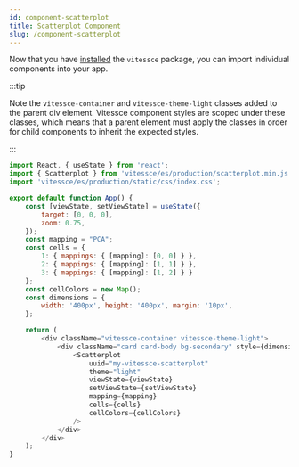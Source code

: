 ```yaml
---
id: component-scatterplot
title: Scatterplot Component
slug: /component-scatterplot
---
```


Now that you have [installed](./installation) the `vitessce` package, you can import individual components into your app.

:::tip

Note the `vitessce-container` and `vitessce-theme-light` classes added to the parent div element. Vitessce component styles are scoped under these classes, which means that a parent element must apply the classes in order for child components to inherit the expected styles.

:::

```js
import React, { useState } from 'react';
import { Scatterplot } from 'vitessce/es/production/scatterplot.min.js';
import 'vitessce/es/production/static/css/index.css';

export default function App() {
    const [viewState, setViewState] = useState({
        target: [0, 0, 0],
        zoom: 0.75,
    });
    const mapping = "PCA";
    const cells = {
        1: { mappings: { [mapping]: [0, 0] } },
        2: { mappings: { [mapping]: [1, 1] } },
        3: { mappings: { [mapping]: [1, 2] } }
    };
    const cellColors = new Map();
    const dimensions = {
        width: '400px', height: '400px', margin: '10px',
    };

    return (
        <div className="vitessce-container vitessce-theme-light">
            <div className="card card-body bg-secondary" style={dimensions}>
                <Scatterplot
                    uuid="my-vitessce-scatterplot"
                    theme="light"
                    viewState={viewState}
                    setViewState={setViewState}
                    mapping={mapping}
                    cells={cells}
                    cellColors={cellColors}
                />
            </div>
        </div>
    );
}
```